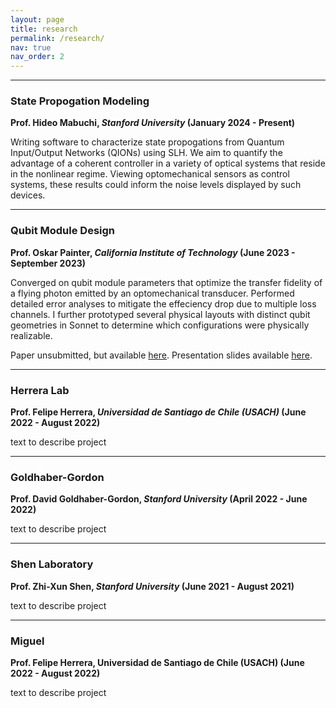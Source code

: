 ```yaml
---
layout: page
title: research
permalink: /research/
nav: true
nav_order: 2
---
```

<!-- _pages/research.md -->

---

### **State Propogation Modeling**

**Prof. Hideo Mabuchi, *Stanford University* (January 2024 - Present)**

Writing software to characterize state propogations from Quantum Input/Output Networks (QIONs) using SLH. We aim to quantify the advantage of a coherent controller in a variety of optical systems that reside in the nonlinear regime. Viewing optomechanical sensors as control systems, these results could inform the noise levels displayed by such devices.

---

### **Qubit Module Design**

**Prof. Oskar Painter, *California Institute of Technology* (June 2023 - September 2023)**

Converged on qubit module parameters that optimize the transfer fidelity of a flying photon emitted by an optomechanical transducer. Performed detailed error analyses to mitigate the effeciency drop due to multiple loss channels. I further prototyped several physical layouts with distinct qubit geometries in Sonnet to determine which configurations were physically realizable.

Paper unsubmitted, but available [here](https://drive.google.com/drive/u/0/folders/1YfTkdYzfpCecb7MT1aOk_rz3cuTaO33E). Presentation slides available [here](https://drive.google.com/drive/u/0/folders/1YfTkdYzfpCecb7MT1aOk_rz3cuTaO33E).

---

### **Herrera Lab**

**Prof. Felipe Herrera, *Universidad de Santiago de Chile (USACH)* (June 2022 - August 2022)**

text to describe project

---

### **Goldhaber-Gordon**

**Prof. David Goldhaber-Gordon, *Stanford University* (April 2022 - June 2022)**

text to describe project

---

### **Shen Laboratory**

**Prof. Zhi-Xun Shen, *Stanford University* (June 2021 - August 2021)**

text to describe project

---

### **Miguel**

**Prof. Felipe Herrera, Universidad de Santiago de Chile (USACH) (June 2022 - August 2022)**

text to describe project
